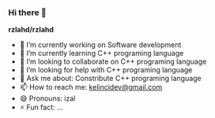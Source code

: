 ### Hi there 👋

**rzlahd/rzlahd**

- 🔭 I’m currently working on Software development
- 🌱 I’m currently learning C++ programing language
- 👯 I’m looking to collaborate on C++ programing language
- 🤔 I’m looking for help with C++ programing language
- 💬 Ask me about: Constribute C++ programing language
- 📫 How to reach me: kelincidev@gmail.com
- 😄 Pronouns: izal
- ⚡ Fun fact: ...

